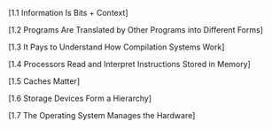 [1.1 Information Is Bits + Context]

[1.2 Programs Are Translated by Other Programs into Different Forms]

[1.3 It Pays to Understand How Compilation Systems Work]

[1.4 Processors Read and Interpret Instructions Stored in Memory]

[1.5 Caches Matter]

[1.6 Storage Devices Form a Hierarchy]

[1.7 The Operating System Manages the Hardware]

